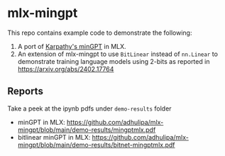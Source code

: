 # mlx-mingpt

This repo contains example code to demonstrate the following:
1. A port of [Karpathy's minGPT](https://github.com/karpathy/minGPT) in MLX.
2. An extension of mlx-mingpt to use `BitLinear` instead of `nn.Linear` to demonstrate training language models using 2-bits as reported in https://arxiv.org/abs/2402.17764

## Reports

Take a peek at the ipynb pdfs under `demo-results` folder
* minGPT in MLX: https://github.com/adhulipa/mlx-mingpt/blob/main/demo-results/mingptmlx.pdf
* bitlinear minGPT in MLX: https://github.com/adhulipa/mlx-mingpt/blob/main/demo-results/bitnet-mingptmlx.pdf

